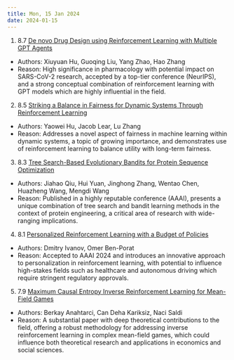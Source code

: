 ```yaml
---
title: Mon, 15 Jan 2024
date: 2024-01-15
---
```

1. 8.7 [De novo Drug Design using Reinforcement Learning with Multiple GPT Agents](https://arxiv.org/abs/2401.06155)
* Authors: Xiuyuan Hu, Guoqing Liu, Yang Zhao, Hao Zhang
* Reason: High significance in pharmacology with potential impact on SARS-CoV-2 research, accepted by a top-tier conference (NeurIPS), and a strong conceptual combination of reinforcement learning with GPT models which are highly influential in the field.

2. 8.5 [Striking a Balance in Fairness for Dynamic Systems Through Reinforcement Learning](https://arxiv.org/abs/2401.06318)
* Authors: Yaowei Hu, Jacob Lear, Lu Zhang
* Reason: Addresses a novel aspect of fairness in machine learning within dynamic systems, a topic of growing importance, and demonstrates use of reinforcement learning to balance utility with long-term fairness.

3. 8.3 [Tree Search-Based Evolutionary Bandits for Protein Sequence Optimization](https://arxiv.org/abs/2401.06173)
* Authors: Jiahao Qiu, Hui Yuan, Jinghong Zhang, Wentao Chen, Huazheng Wang, Mengdi Wang
* Reason: Published in a highly reputable conference (AAAI), presents a unique combination of tree search and bandit learning methods in the context of protein engineering, a critical area of research with wide-ranging implications.

4. 8.1 [Personalized Reinforcement Learning with a Budget of Policies](https://arxiv.org/abs/2401.06514)
* Authors: Dmitry Ivanov, Omer Ben-Porat
* Reason: Accepted to AAAI 2024 and introduces an innovative approach to personalization in reinforcement learning, with potential to influence high-stakes fields such as healthcare and autonomous driving which require stringent regulatory approvals.

5. 7.9 [Maximum Causal Entropy Inverse Reinforcement Learning for Mean-Field Games](https://arxiv.org/abs/2401.06566)
* Authors: Berkay Anahtarci, Can Deha Kariksiz, Naci Saldi
* Reason: A substantial paper with deep theoretical contributions to the field, offering a robust methodology for addressing inverse reinforcement learning in complex mean-field games, which could influence both theoretical research and applications in economics and social sciences.

